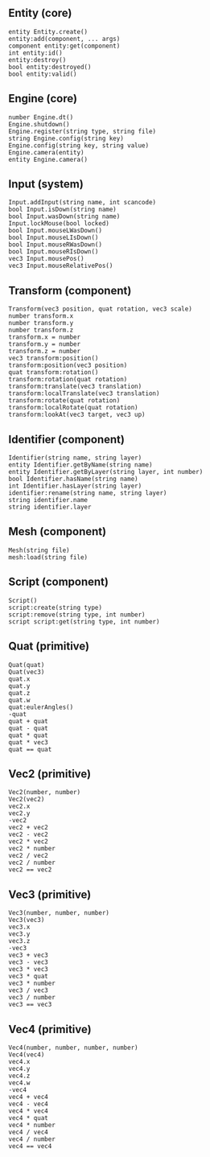## Entity (core)
	entity Entity.create()
	entity:add(component, ... args)
	component entity:get(component)
	int entity:id()
	entity:destroy()
	bool entity:destroyed()
	bool entity:valid()
	
## Engine (core)
	number Engine.dt()
	Engine.shutdown()
	Engine.register(string type, string file)
	string Engine.config(string key)
	Engine.config(string key, string value)
	Engine.camera(entity)
	entity Engine.camera()
	
## Input (system)
	Input.addInput(string name, int scancode)
	bool Input.isDown(string name)
	bool Input.wasDown(string name)
	Input.lockMouse(bool locked)
	bool Input.mouseLWasDown()
	bool Input.mouseLIsDown()
	bool Input.mouseRWasDown()
	bool Input.mouseRIsDown()
	vec3 Input.mousePos()
	vec3 Input.mouseRelativePos()

## Transform (component)
	Transform(vec3 position, quat rotation, vec3 scale)
	number transform.x
	number transform.y
	number transform.z
	transform.x = number 
	transform.y = number 
	transform.z = number 
	vec3 transform:position()
	transform:position(vec3 position)
	quat transform:rotation()
	transform:rotation(quat rotation)
	transform:translate(vec3 translation)
	transform:localTranslate(vec3 translation)
	transform:rotate(quat rotation)
	transform:localRotate(quat rotation)
	transform:lookAt(vec3 target, vec3 up)
	
## Identifier (component)
	Identifier(string name, string layer)
	entity Identifier.getByName(string name)
	entity Identifier.getByLayer(string layer, int number)
	bool Identifier.hasName(string name)
	int Identifier.hasLayer(string layer)
	identifier:rename(string name, string layer)
	string identifier.name
	string identifier.layer
	
## Mesh (component)
	Mesh(string file)
	mesh:load(string file)
	
## Script (component)
	Script()
	script:create(string type)
	script:remove(string type, int number)
	script script:get(string type, int number)
	
## Quat (primitive)
	Quat(quat)
	Quat(vec3)
	quat.x
	quat.y
	quat.z
	quat.w
	quat:eulerAngles()
	-quat
	quat + quat
	quat - quat
	quat * quat
	quat * vec3
	quat == quat
	
## Vec2 (primitive)
	Vec2(number, number)
	Vec2(vec2)
	vec2.x
	vec2.y
	-vec2
	vec2 + vec2
	vec2 - vec2
	vec2 * vec2
	vec2 * number
	vec2 / vec2
	vec2 / number
	vec2 == vec2
	
## Vec3 (primitive)
	Vec3(number, number, number)
	Vec3(vec3)
	vec3.x
	vec3.y
	vec3.z
	-vec3
	vec3 + vec3
	vec3 - vec3
	vec3 * vec3
	vec3 * quat
	vec3 * number
	vec3 / vec3
	vec3 / number
	vec3 == vec3
	
## Vec4 (primitive)
	Vec4(number, number, number, number)
	Vec4(vec4)
	vec4.x
	vec4.y
	vec4.z
	vec4.w
	-vec4
	vec4 + vec4
	vec4 - vec4
	vec4 * vec4
	vec4 * quat
	vec4 * number
	vec4 / vec4
	vec4 / number
	vec4 == vec4